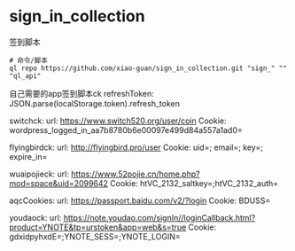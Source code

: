 # sign_in_collection
签到脚本
```
# 命令/脚本
ql repo https://github.com/xiao-guan/sign_in_collection.git "sign_" "" "ql_api"
```
自己需要的app签到脚本ck
refreshToken:
JSON.parse(localStorage.token).refresh_token

switchck:
url: https://www.switch520.org/user/coin
Cookie: wordpress_logged_in_aa7b8780b6e00097e499d84a557a1ad0=

flyingbirdck:
url: http://flyingbird.pro/user
Cookie: uid=; email=; key=; expire_in=

wuaipojieck:
url: https://www.52pojie.cn/home.php?mod=space&uid=2099642 
Cookie: htVC_2132_saltkey=;htVC_2132_auth=

aqcCookies:
url: https://passport.baidu.com/v2/?login
Cookie: BDUSS=

youdaock:
url: https://note.youdao.com/signIn//loginCallback.html?product=YNOTE&tp=urstoken&app=web&s=true
Cookie: gdxidpyhxdE=;YNOTE_SESS=;YNOTE_LOGIN=